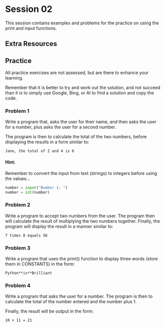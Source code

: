 # Session 02

This session contains examples and problems for
the practice on using the print and input
functions.

## Extra Resources

## Practice

All practice exercises are not assessed, but are 
there to enhance your learning.

Remember that it is better to try and work out the solution, 
and not succeed than it is to simply use Google, Bing, or AI to
find a solution and copy the code.

### Problem 1

Write a program that, asks the user for their name, and then 
asks the user for a number, plus asks the user for a second
number. 

The program is then to calculate the total of the two numbers,
before displaying the results in a form similar to:

```text
Jane, the total of 2 and 4 is 6
```

#### Hint:
Remember to convert the input from text (strings) to 
integers before using the values...

```python
number = input("Number 1: ")
number = int(number)
```


### Problem 2

Write a program to accept two numbers from the user. The program then will
calculate the result of multiplying the two numbers together. Finally,
the program will display the result in a manner similar to:

```text
7 times 8 equals 56
```

### Problem 3

Write a program that uses the print() function to display three
words (store them in CONSTANTS) in the form:

```text
Python**is**Brilliant
```

### Problem 4

Write a program that asks the user for a number. The program is 
then to calculate the total of the number entered and the number plus 1.

Finally, the result will be output in the form:

```text
10 + 11 = 21
```